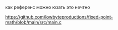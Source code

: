 как референс можно юзать это нечтно

https://github.com/lowbyteproductions/fixed-point-math/blob/main/src/main.c
